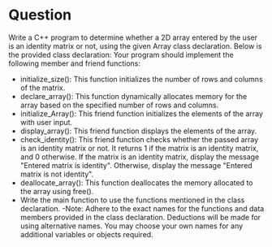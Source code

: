 # Question
Write a C++ program to determine whether a 2D array entered by the user is an
identity matrix or not, using the given Array class declaration. Below is the provided
class declaration:
Your program should implement the following member and friend functions:
- initialize_size(): This function initializes the number of rows and columns of the
matrix.
- declare_array(): This function dynamically allocates memory for the array based
on the specified number of rows and columns.
- initialize_Array(): This friend function initializes the elements of the array with
user input.
- display_array(): This friend function displays the elements of the array.
- check_identity(): This friend function checks whether the passed array is an
identity matrix or not. It returns 1 if the matrix is an identity matrix, and 0
otherwise. If the matrix is an identity matrix, display the message "Entered matrix
is identity". Otherwise, display the message "Entered matrix is not identity".
- deallocate_array(): This function deallocates the memory allocated to the array
using free().
- Write the main function to use the functions mentioned in the class declaration.
-Note: Adhere to the exact names for the functions and data members provided in the
class declaration. Deductions will be made for using alternative names. You may choose
your own names for any additional variables or objects required.

